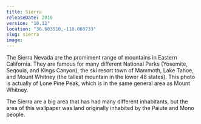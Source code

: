 ```yaml
---
title: Sierra
releaseDate: 2016
version: "10.12"
location: "36.603510,-118.060733"
slug: sierra
image:
---
```

The Sierra Nevada are the promiment range of mountains in Eastern California. They are famous for many different National Parks (Yosemite, Seqouia, and Kings Canyon), the ski resort town of Mammoth, Lake Tahoe, and Mount Whitney (the tallest mountain in the lower 48 states). This photo is actually of Lone Pine Peak, which is in the same general area as Mount Whitney.

The Sierra are a big area that has had many different inhabitants, but the area of this wallpaper was land originally inhabited by the Paiute and Mono people.